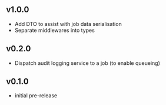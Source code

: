## v1.0.0

+ Add DTO to assist with job data serialisation
+ Separate middlewares into types

## v0.2.0

+ Dispatch audit logging service to a job (to enable queueing)

## v0.1.0

+ initial pre-release